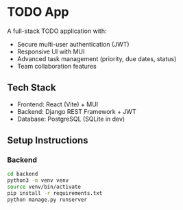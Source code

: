 # TODO App

A full-stack TODO application with:
- Secure multi-user authentication (JWT)
- Responsive UI with MUI
- Advanced task management (priority, due dates, status)
- Team collaboration features

## Tech Stack
- Frontend: React (Vite) + MUI
- Backend: Django REST Framework + JWT
- Database: PostgreSQL (SQLite in dev)

## Setup Instructions
### Backend
```bash
cd backend
python3 -m venv venv
source venv/bin/activate
pip install -r requirements.txt
python manage.py runserver
